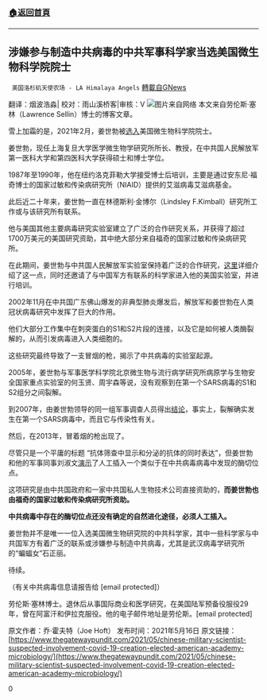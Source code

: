 ###  [:house:返回首頁](https://github.com/ourhimalayas/txt)
---

## 涉嫌参与制造中共病毒的中共军事科学家当选美国微生物科学院院士
` 美国洛杉矶天使农场 - LA Himalaya Angels` [轉載自GNews](https://gnews.org/zh-hans/1252793/)

翻译：烟波浩淼| 校对：雨山溪桥客|审核：V
![]()![](https://gnews-media-offload.s3.amazonaws.com/wp-content/uploads/2021/05/17235753/pla.png)图片来自网络
本文来自劳伦斯·塞林（Lawrence Sellin）博士的博客文章。

雪上加霜的是，2021年2月，姜世勃被[选入](https://asm.org/Press-Releases/2021/February/65-Fellows-Elected-into-the-American-Academy-of-Mi)美国微生物科学院院士。

姜世勃，现任上海复旦大学医学微生物学研究所所长、教授，在中共国人民解放军第一医科大学和第四医科大学获得硕士和博士学位。

1987年至1990年，他在纽约洛克菲勒大学接受博士后培训，主要是通过安东尼·福奇博士的国家过敏和传染病研究所（NIAID）提供的艾滋病毒艾滋病基金。

此后近二十年来，姜世勃一直在林德斯利·金博尔（Lindsley F.Kimball）研究所工作或与该研究所有联系。

他与美国其他主要病毒研究实验室建立了广泛的合作研究关系，并获得了超过1700万美元的美国研究资助，其中绝大部分来自福奇的国家过敏和传染病研究所。

在此期间，姜世勃与中共国人民解放军实验室保持着广泛的合作研究，[这里](https://ccnationalsecurity.org/the-chinese-military-its-links-to-u-s-funding-and-the-laboratory-origin-of-covid-19/)详细介绍了这一点，同时还邀请了与中国军方有联系的科学家进入他的美国实验室，并进行培训。

2002年11月在中共国广东佛山爆发的非典型肺炎爆发后，解放军和姜世勃在人类冠状病毒研究中发挥了巨大的作用。

他们大部分工作集中在刺突蛋白的S1和S2片段的连接，以及它是如何被人类酶裂解的，从而引发病毒进入人类细胞的。

这些研究最终导致了一支冒烟的枪，揭示了中共病毒的实验室起源。

2005年，姜世勃与军事医学科学院北京微生物与流行病学研究所病原学与生物安全国家重点实验室的何玉贤、周宇森等说，没有观察到在第一个SARS病毒的S1和S2组分之间裂解。

到2007年，由姜世勃领导的同一组军事调查人员得出[结论](https://pubmed.ncbi.nlm.nih.gov/17533109/)，事实上，裂解确实发生在第一个SARS病毒中，而且它与传染性有关。

然后，在2013年，冒着烟的枪出现了。

尽管只是一个平庸的标题 “抗体筛查中显示和分泌的抗体的同时表达”，但姜世勃和他的军事同事刘淑文[演示](https://pubmed.ncbi.nlm.nih.gov/24244593/)了人工插入一个类似于在中共病毒病毒中发现的酶切位点。

这项研究是由中共国政府和一家中共国私人生物技术公司直接资助的，**而姜世勃也由福奇的国家过敏和传染病研究所资助。**

**中共病毒中存在的酶切位点还没有确定的自然进化途径，必须人工插入。**

姜世勃并不是唯一一位入选美国微生物研究院的中共科学家，其中一些科学家与中共国军方有着广泛的联系或涉嫌参与制造中共病毒，尤其是武汉病毒学研究所的“蝙蝠女”石正丽。

待续。

（有关中共病毒信息请报告给 [email protected]）

劳伦斯·塞林博士。退休后从事国际商业和医学研究，在美国陆军预备役服役29年，曾在阿富汗和伊拉克服役。他的电子邮件地址是劳伦斯。[email protected]

原文作者：乔·霍夫特（Joe Hoft）
发布时间：2021年5月16日
原文链接：[https://www.thegatewaypundit.com/2021/05/chinese-military-scientist-suspected-involvement-covid-19-creation-elected-american-academy-microbiology/](https://www.thegatewaypundit.com/2021/05/chinese-military-scientist-suspected-involvement-covid-19-creation-elected-american-academy-microbiology/)

0
